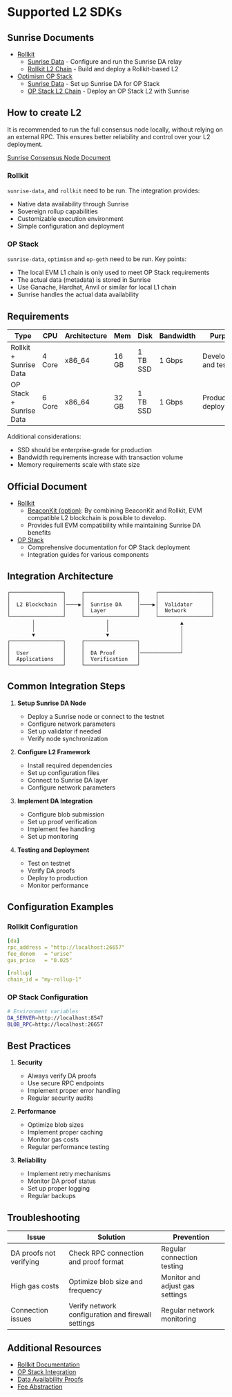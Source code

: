# Supported L2 SDKs

## Sunrise Documents

- [Rollkit](./rollkit/README.md)
  - [Sunrise Data](./rollkit/sunrise-data.md) - Configure and run the Sunrise DA relay
  - [Rollkit L2 Chain](./rollkit/rollkit.md) - Build and deploy a Rollkit-based L2
- [Optimism OP Stack](./optimism/README.md)
  - [Sunrise Data](./optimism/sunrise-data.md) - Set up Sunrise DA for OP Stack
  - [OP Stack L2 Chain](./optimism/op-stack.md) - Deploy an OP Stack L2 with Sunrise

## How to create L2

It is recommended to run the full consensus node locally, without relying on an external RPC. This ensures better reliability and control over your L2 deployment.

[Sunrise Consensus Node Document](../../../node/types/consensus/README.md)

### Rollkit

`sunrise-data`, and `rollkit` need to be run. The integration provides:

- Native data availability through Sunrise
- Sovereign rollup capabilities
- Customizable execution environment
- Simple configuration and deployment

### OP Stack

`sunrise-data`, `optimism` and `op-geth` need to be run. Key points:

- The local EVM L1 chain is only used to meet OP Stack requirements
- The actual data (metadata) is stored in Sunrise
- Use Ganache, Hardhat, Anvil or similar for local L1 chain
- Sunrise handles the actual data availability

## Requirements

| Type                    | CPU    | Architecture | Mem   | Disk     | Bandwidth | Purpose |
| ----------------------- | ------ | ------------ | ----- | -------- | --------- | ------- |
| Rollkit + Sunrise Data  | 4 Core | x86_64       | 16 GB | 1 TB SSD | 1 Gbps    | Development and testing |
| OP Stack + Sunrise Data | 6 Core | x86_64       | 32 GB | 1 TB SSD | 1 Gbps    | Production deployment |

Additional considerations:

- SSD should be enterprise-grade for production
- Bandwidth requirements increase with transaction volume
- Memory requirements scale with state size

## Official Document

- [Rollkit](https://rollkit.dev/learn/intro)
  - [BeaconKit (option)](https://rollkit.dev/tutorials/execution/beaconkit): By combining BeaconKit and Rollkit, EVM compatible L2 blockchain is possible to develop.
  - Provides full EVM compatibility while maintaining Sunrise DA benefits
- [OP Stack](https://docs.optimism.io/stack/getting-started)
  - Comprehensive documentation for OP Stack deployment
  - Integration guides for various components

## Integration Architecture

```
┌─────────────────┐     ┌─────────────────┐     ┌─────────────────┐
│                 │     │                 │     │                 │
│  L2 Blockchain  │────▶│  Sunrise DA     │────▶│  Validator      │
│                 │     │  Layer          │     │  Network        │
└─────────────────┘     └─────────────────┘     └─────────────────┘
        │                       │                       ▲
        │                       │                       │
        ▼                       ▼                       │
┌─────────────────┐     ┌─────────────────┐             │
│                 │     │                 │             │
│  User           │     │  DA Proof       │─────────────┘
│  Applications   │     │  Verification   │
└─────────────────┘     └─────────────────┘
```

## Common Integration Steps

1. **Setup Sunrise DA Node**
   - Deploy a Sunrise node or connect to the testnet
   - Configure network parameters
   - Set up validator if needed
   - Verify node synchronization

2. **Configure L2 Framework**
   - Install required dependencies
   - Set up configuration files
   - Connect to Sunrise DA layer
   - Configure network parameters

3. **Implement DA Integration**
   - Configure blob submission
   - Set up proof verification
   - Implement fee handling
   - Set up monitoring

4. **Testing and Deployment**
   - Test on testnet
   - Verify DA proofs
   - Deploy to production
   - Monitor performance

## Configuration Examples

### Rollkit Configuration

```yaml
[da]
rpc_address = "http://localhost:26657"
fee_denom   = "urise"
gas_price   = "0.025"

[rollup]
chain_id = "my-rollup-1"
```

### OP Stack Configuration

```bash
# Environment variables
DA_SERVER=http://localhost:8547
BLOB_RPC=http://localhost:26657
```

## Best Practices

1. **Security**
   - Always verify DA proofs
   - Use secure RPC endpoints
   - Implement proper error handling
   - Regular security audits

2. **Performance**
   - Optimize blob sizes
   - Implement proper caching
   - Monitor gas costs
   - Regular performance testing

3. **Reliability**
   - Implement retry mechanisms
   - Monitor DA proof status
   - Set up proper logging
   - Regular backups

## Troubleshooting

| Issue | Solution | Prevention |
|-------|----------|------------|
| DA proofs not verifying | Check RPC connection and proof format | Regular connection testing |
| High gas costs | Optimize blob size and frequency | Monitor and adjust gas settings |
| Connection issues | Verify network configuration and firewall settings | Regular network monitoring |

## Additional Resources

- [Rollkit Documentation](rollkit/README.md)
- [OP Stack Integration](optimism/README.md)
- [Data Availability Proofs](/build/validators/data-availability-proof.md)
- [Fee Abstraction](/learn/sunrise/fee-abstraction.md)
